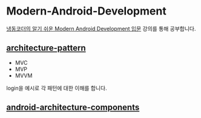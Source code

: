 # Modern-Android-Development

[냉동코더의 알기 쉬운 Modern Android Development 입문](https://www.inflearn.com/course/%EC%95%8C%EA%B8%B0%EC%89%AC%EC%9A%B4-modern-android#) 강의를 통해 공부합니다. 

## [architecture-pattern](https://github.com/HI-JIN2/MAD-Study/tree/main/architecture-pattern-login)
- MVC
- MVP
- MVVM   

login을 예시로 각 패턴에 대한 이해를 합니다.


## [android-architecture-components](https://github.com/HI-JIN2/MAD-Study/tree/main/android-architecture-components-sample)
